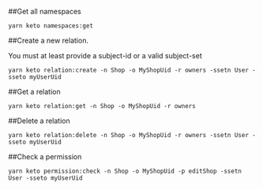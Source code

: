 ##Get all namespaces
```
yarn keto namespaces:get
```

##Create a new relation.

You must at least provide a subject-id or a valid subject-set
```
yarn keto relation:create -n Shop -o MyShopUid -r owners -ssetn User -sseto myUserUid
```

##Get a relation
```
yarn keto relation:get -n Shop -o MyShopUid -r owners
```

##Delete a relation
```
yarn keto relation:delete -n Shop -o MyShopUid -r owners -ssetn User -sseto myUserUid
```

##Check a permission
```
yarn keto permission:check -n Shop -o MyShopUid -p editShop -ssetn User -sseto myUserUid
```